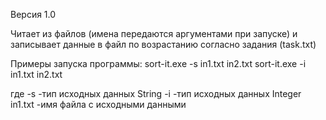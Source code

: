 Версия 1.0

Читает из файлов (имена передаются аргументами при запуске) 
и записывает данные в файл по возрастанию согласно задания (task.txt)

Примеры запуска программы:
sort-it.exe -s in1.txt in2.txt
sort-it.exe -i in1.txt in2.txt

где
-s -тип исходных данных String
-i -тип исходных данных Integer
in1.txt -имя файла с исходными данными